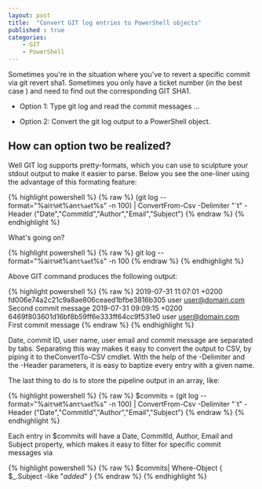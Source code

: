 ```yaml
---
layout: post
title:  "Convert GIT log entries to PowerShell objects"
published : true
categories: 
    - GIT 
    - PowerShell
---
```


Sometimes you're in the situation where you've to revert a specific commit via git revert sha1. Sometimes you only have a ticket number (in the best case ) and need to find out the corresponding GIT SHA1.

* Option 1: Type git log and read the commit messages ...

* Option 2: Convert the git log output to a PowerShell object.

## How can option two be realized?

Well GIT log supports pretty-formats, which you can use to sculpture your stdout output to make it easier to parse. Below you see the one-liner using the advantage of this formating feature:

{% highlight powershell %}
{% raw %}
    (git log --format="%ai`t%H`t%an`t%ae`t%s" -n 100) | ConvertFrom-Csv -Delimiter "`t" -Header ("Date","CommitId","Author","Email","Subject")
{% endraw %}
{% endhighlight %}

What's going on?

{% highlight powershell %}
{% raw %}
    git log --format="%ai`t%H`t%an`t%ae`t%s" -n 100
{% endraw %}
{% endhighlight %}

Above GIT command produces the following output:


{% highlight powershell %}
{% raw %}
    2019-07-31 11:07:01 +0200       fd006e74a2c21c9a8ae806ceaed1bfbe3816b305        user  user@domain.com  Second commit message
    2019-07-31 09:09:15 +0200       6469f803601d16bf8b59ff6e333ff64cc9f531e0        user  user@domain.com  First commit message
{% endraw %}
{% endhighlight %}

Date, commit ID, user name, user email and commit message are separated by tabs. Separating this way makes it easy to convert the output to CSV, by piping it to theConvertTo-CSV cmdlet. With the help of the -Delimiter and the -Header parameters, it is easy to baptize every entry with a given name.

The last thing to do is to store the pipeline output in an array, like:

{% highlight powershell %}
{% raw %}
$commits = (git log --format="%ai`t%H`t%an`t%ae`t%s" -n 100) | ConvertFrom-Csv -Delimiter "`t" -Header ("Date","CommitId","Author","Email","Subject")
{% endraw %}
{% endhighlight %}

Each entry in $commits will have a Date, CommitId, Author, Email and Subject property, which makes it easy to filter for specific commit messages via

{% highlight powershell %}
{% raw %}
    $commits| Where-Object { $_.Subject -like "*added*" }
{% endraw %}
{% endhighlight %}

